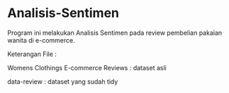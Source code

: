 # Analisis-Sentimen
Program ini melakukan Analisis Sentimen pada review pembelian pakaian wanita di e-commerce. 

Keterangan File :

Womens Clothings E-commerce Reviews : dataset asli

data-review : dataset yang sudah tidy
